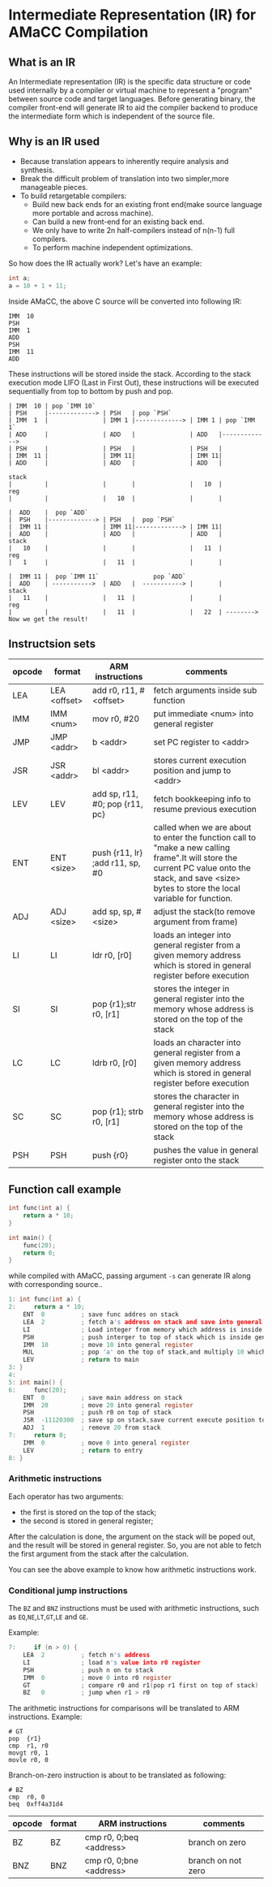 # Intermediate Representation (IR) for AMaCC Compilation

## What is an IR
An Intermediate representation (IR) is the specific data structure or code
used internally by a compiler or virtual machine to represent a "program"
between source code and target languages. Before generating binary, the
compiler front-end will generate IR to aid the compiler backend to produce
the intermediate form which is independent of the source file.


## Why is an IR used
* Because translation appears to inherently require analysis and synthesis.
* Break the difficult problem of translation into two simpler,more manageable pieces.
* To build retargetable compilers:
  - Build new back ends for an existing front end(make source language more portable and
    across machine).
  - Can build a new front-end for an existing back end.
  - We only have to write 2n half-compilers instead of n(n-1) full compilers.
  - To perform machine independent optimizations.

So how does the IR actually work? Let's have an example:
```c
int a;
a = 10 + 1 + 11;
```

Inside AMaCC, the above C source will be converted into following IR:
```
IMM  10
PSH 
IMM  1
ADD 
PSH 
IMM  11
ADD 
```

These instructions will be stored inside the stack. According to the stack
execution mode LIFO (Last in First Out), these instructions will be executed
sequentially from top to bottom by push and pop.
```
| IMM  10 | pop `IMM 10`
| PSH     |-------------> | PSH   | pop `PSH`
| IMM  1  |               | IMM 1 |-------------> | IMM 1 | pop `IMM 1`
| ADD     |               | ADD   |               | ADD   |------------->
| PSH     |               | PSH   |               | PSH   |
| IMM  11 |               | IMM 11|               | IMM 11|
| ADD     |               | ADD   |               | ADD   |

stack                   
|         |               |       |               |   10  |
reg
|         |               |   10  |               |       |
```

```
|  ADD    |  pop `ADD`
|  PSH    |-------------> | PSH   |  pop `PSH`
|  IMM 11 |               | IMM 11|-------------> | IMM 11|
|  ADD    |               | ADD   |               | ADD   |
stack                   
|   10    |               |       |               |   11  |
reg
|   1     |               |   11  |               |       |
```

```
|  IMM 11 |  pop `IMM 11`               pop `ADD`
|  ADD    | ----------->  | ADD   |  -----------> |       |
stack                   
|   11    |               |   11  |               |       |
reg
|         |               |   11  |               |   22  | --------> Now we get the result!
```

## Instructsion sets

|   opcode  |       format      |       ARM instructions        |                       comments                                   |
|-----------|-------------------|-------------------------------|------------------------------------------------------------------|
|LEA        | LEA \<offset\>    |add r0, r11, #\<offset>        |fetch arguments inside sub function                               |
|IMM        | IMM \<num\>       |mov r0, #20                    |put immediate \<num\> into general register                       |
|JMP        | JMP \<addr\>      |b \<addr\>                     |set PC register to \<addr\>                                       |
|JSR        | JSR \<addr\>      |bl \<addr\>                    |stores current execution position and jump to \<addr\>            |
|LEV        | LEV               |add sp, r11, #0; pop {r11, pc} |fetch bookkeeping info to resume previous execution             |
|ENT        | ENT \<size\>      |push {r11, lr} ;add r11, sp, #0|called when we are about to enter the function call to "make a new calling frame".It will store the current PC value onto the stack, and save \<size\> bytes to store the local variable for function.|
|ADJ        | ADJ \<size\>      |add sp, sp, #\<size\>          |adjust the stack(to remove argument from frame)                   |
|LI         | LI                |ldr r0, [r0]                   |loads an integer into general register from a given memory address which is stored in general register before execution|
|SI         | SI                |pop {r1};str r0, [r1]          |stores the integer in general register into the memory whose  address is stored on the top of the stack|
|LC         | LC                |ldrb r0, [r0]                  |loads an character into general register from a given memory address which is stored in general register before execution|
|SC         | SC                |pop {r1}; strb r0, [r1]        |stores the character in general register into the memory whose address is stored on the top of the stack| 
|PSH        | PSH               |push {r0}                      |pushes the value in general register onto the stack               |

## Function call example

```c
int func(int a) {
    return a * 10;
}

int main() {
    func(20);
    return 0;
}
```

while compiled with AMaCC, passing argument `-s` can generate IR along with
corresponding source..
```c
1: int func(int a) {
2:     return a * 10;
    ENT  0          ; save func addres on stack
    LEA  2          ; fetch a's address on stack and save into general register
    LI              ; Load integer from memory which address is inside general register
    PSH             ; push interger to top of stack which is inside general register
    IMM  10         ; move 10 into general register
    MUL             ; pop 'a' on the top of stack,and multiply 10 which is inside general register,store result into general register
    LEV             ; return to main
3: }
4:
5: int main() {
6:     func(20);
    ENT  0          ; save main address on stack
    IMM  20         ; move 20 into general register
    PSH             ; push r0 on top of stack
    JSR  -11120300  ; save sp on stack,save current execute position to lr, jump to func
    ADJ  1          ; remove 20 from stack
7:     return 0;
    IMM  0          ; move 0 into general register
    LEV             ; return to entry
8: }
```

### Arithmetic instructions

Each operator has two arguments:
* the first is stored on the top of the stack;
* the second is stored in general register;

After the calculation is done, the argument on the stack will be poped out,
and the result will be stored in general register. So, you are not able to
fetch the first argument from the stack after the calculation.

You can see the above example to know how arithmetic instructions work.

### Conditional jump instructions

The `BZ` and `BNZ` instructions must be used with arithmetic instructions,
such as `EQ`,`NE`,`LT`,`GT`,`LE` and `GE`.

Example:

```c
7:     if (n > 0) {
    LEA  2          ; fetch n's address
    LI              ; load n's value into r0 register
    PSH             ; push n on to stack
    IMM  0          ; move 0 into r0 register
    GT              ; compare r0 and r1(pop r1 first on top of stack)
    BZ   0          ; jump when r1 > r0
```
The arithmetic instructions for comparisons will be translated to ARM instructions. Example:
```
# GT
pop  {r1}
cmp  r1, r0
movgt r0, 1
movle r0, 0
```

Branch-on-zero instruction is about to be translated as following:
```
# BZ
cmp  r0, 0
beq  0xff4a31d4
```

|   opcode     | format      |      ARM instructions        | comments |
| ------------ | ----------- | ---------------------------- | -------- |
| BZ           | BZ <value>  |cmp  r0, 0;beq  \<address\>   |branch on zero
| BNZ          | BNZ <value> |cmp  r0, 0;bne  \<address\>   |branch on not zero

